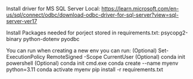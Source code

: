 Install driver for MS SQL Server Local:
    https://learn.microsoft.com/en-us/sql/connect/odbc/download-odbc-driver-for-sql-server?view=sql-server-ver17
    
Install Packages needed for porject stored in requirements.txt:
    psycopg2-binary
    python-dotenv
    pyodbc

You can run when creating a new env you can run:
    (Optional) Set-ExecutionPolicy RemoteSigned -Scope CurrentUser
    (Optional) conda init powershell
    (Optional) conda init cmd.exe
    conda create --name myenv python=3.11
    conda activate myenv
    pip install -r requirements.txt